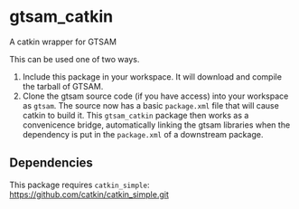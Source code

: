 gtsam_catkin
============

A catkin wrapper for GTSAM

This can be used one of two ways. 

1. Include this package in your workspace. It will download and compile the tarball of GTSAM.
2. Clone the gtsam source code (if you have access) into your workspace as `gtsam`. The source now has a basic `package.xml` file that will cause catkin to build it. This `gtsam_catkin` package then works as a convenicence bridge, automatically linking the gtsam libraries when the dependency is put in the `package.xml` of a downstream package.

## Dependencies

This package requires `catkin_simple`: https://github.com/catkin/catkin_simple.git